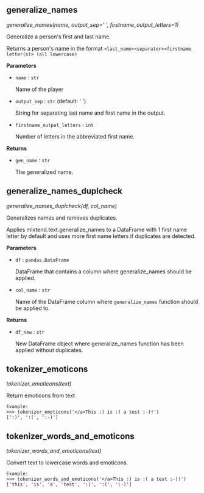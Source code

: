 ## generalize_names

*generalize_names(name, output_sep=' ', firstname_output_letters=1)*

Generalize a person's first and last name.

Returns a person's name in the format
    `<last_name><separator><firstname letter(s)> (all lowercase)`

**Parameters**

- `name` : `str`

    Name of the player

- `output_sep` : `str` (default: ' ')

    String for separating last name and first name in the output.

- `firstname_output_letters` : `int`

    Number of letters in the abbreviated first name.

**Returns**

- `gen_name` : `str`

    The generalized name.

## generalize_names_duplcheck

*generalize_names_duplcheck(df, col_name)*

Generalizes names and removes duplicates.

Applies mlxtend.text.generalize_names to a DataFrame with 1 first name letter
    by default and uses more first name letters if duplicates are detected.

**Parameters**

- `df` : `pandas.DataFrame`

    DataFrame that contains a column where generalize_names should be applied.


- `col_name` : `str`

    Name of the DataFrame column where `generalize_names` function should be applied to.

**Returns**

- `df_new` : `str`

    New DataFrame object where generalize_names function has been applied without duplicates.

## tokenizer_emoticons

*tokenizer_emoticons(text)*

Return emoticons from text

    Example:
    >>> tokenizer_emoticons('</a>This :) is :( a test :-)!')
    [':)', ':(', ':-)']

## tokenizer_words_and_emoticons

*tokenizer_words_and_emoticons(text)*

Convert text to lowercase words and emoticons.

    Example:
    >>> tokenizer_words_and_emoticons('</a>This :) is :( a test :-)!')
    ['this', 'is', 'a', 'test', ':)', ':(', ':-)']

